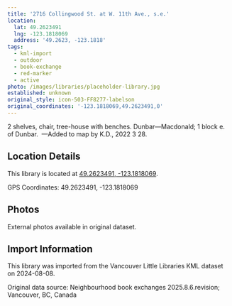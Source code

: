 ```yaml
---
title: '2716 Collingwood St. at W. 11th Ave., s.e.'
location:
  lat: 49.2623491
  lng: -123.1818069
  address: '49.2623, -123.1818'
tags:
  - kml-import
  - outdoor
  - book-exchange
  - red-marker
  - active
photo: /images/libraries/placeholder-library.jpg
established: unknown
original_style: icon-503-FF8277-labelson
original_coordinates: '-123.1818069,49.2623491,0'
---
```

2 shelves, chair, tree-house with benches.
Dunbar—Macdonald; 1 block e. of Dunbar. 
—Added to map by K.D., 2022 3 28. 

## Location Details

This library is located at [49.2623491, -123.1818069](https://www.google.com/maps?q=49.2623491,-123.1818069).

GPS Coordinates: 49.2623491, -123.1818069

## Photos

External photos available in original dataset.

## Import Information

This library was imported from the Vancouver Little Libraries KML dataset on 2024-08-08.

Original data source: Neighbourhood book exchanges 2025.8.6.revision; Vancouver, BC, Canada
